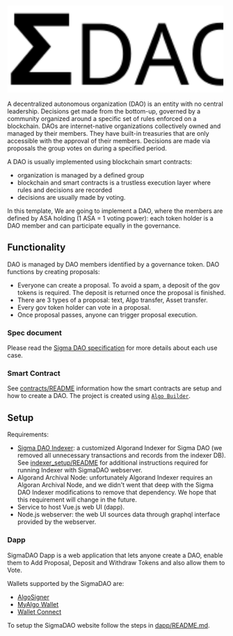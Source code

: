 <img src="./design/logo.svg" height="200" title="SigmaDAO" />

A decentralized autonomous organization (DAO) is an entity with no central leadership. Decisions get made from the bottom-up, governed by a community organized around a specific set of rules enforced on a blockchain. DAOs are internet-native organizations collectively owned and managed by their members. They have built-in treasuries that are only accessible with the approval of their members. Decisions are made via proposals the group votes on during a specified period.

A DAO is usually implemented using blockchain smart contracts:

- organization is managed by a defined group
- blockchain and smart contracts is a trustless execution layer where rules and decisions are recorded
- decisions are usually made by voting.

In this template, We are going to implement a DAO, where the members are defined by ASA holding (1 ASA = 1 voting power): each token holder is a DAO member and can participate equally in the governance.

## Functionality

DAO is managed by DAO members identified by a governance token. DAO functions by creating proposals:

- Everyone can create a proposal. To avoid a spam, a deposit of the gov tokens is required. The deposit is returned once the proposal is finished.
- There are 3 types of a proposal: text, Algo transfer, Asset transfer.
- Every gov token holder can vote in a proposal.
- Once proposal passes, anyone can trigger proposal execution.

### Spec document

Please read the [Sigma DAO specification](https://paper.dropbox.com/doc/Algo-Builder-DAO--BRlh~FwufNzIzk4wNUuAjLTuAg-ncLdytuFa7EJrRerIASSl) for more details about each use case.

### Smart Contract

See [contracts/README](contracts/README.md) information how the smart contracts are setup and how to create a DAO.
The project is created using [`Algo Builder`](https://algobuilder.dev).

## Setup

Requirements:

- [Sigma DAO Indexer](https://github.com/scale-it/sigmadao-indexer): a customized Algorand Indexer for Sigma DAO (we removed all unnecessary transactions and records from the indexer DB).
  See [indexer_setup/README](indexer_setup/README.md) for additional instructions required for running Indexer with SigmaDAO webserver.
- Algorand Archival Node: unfortunately Algorand Indexer requires an Algoran Archival Node, and we didn't went that deep with the Sigma DAO Indexer modifications to remove that dependency. We hope that this requirement will change in the future.
- Service to host Vue.js web UI (dapp).
- Node.js webserver: the web UI sources data through graphql interface provided by the webserver.

### Dapp

SigmaDAO Dapp is a web application that lets anyone create a DAO, enable them to Add Proposal, Deposit and Withdraw Tokens and also allow them to Vote.

Wallets supported by the SigmaDAO are:

- [AlgoSigner](https://www.purestake.com/technology/algosigner/)
- [MyAlgo Wallet](https://wallet.myalgo.com/new-account)
- [Wallet Connect](https://walletconnect.com/)

To setup the SigmaDAO website follow the steps in [dapp/README.md](dapp/README.md).
